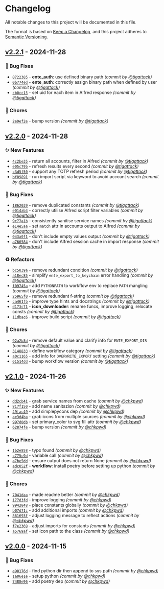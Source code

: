 # Changelog
All notable changes to this project will be documented in this file.

The format is based on [Keep a Changelog](https://keepachangelog.com/en/1.0.0/),
and this project adheres to [Semantic Versioning](https://semver.org/spec/v2.0.0.html).

## [v2.2.1] - 2024-11-28
### :bug: Bug Fixes
- [`8722385`](https://github.com/chkpwd/alfred-ente-auth/commit/872238505f61dcb399bb89595accd3dbcf32b0da) - **ente_auth**: use defined binary path *(commit by [@tigattack](https://github.com/tigattack))*
- [`0b774ed`](https://github.com/chkpwd/alfred-ente-auth/commit/0b774ed8436d777f54025335f75ab26d5dce705f) - **ente_auth**: correctly assign binary path when defined by user *(commit by [@tigattack](https://github.com/tigattack))*
- [`cb0cc15`](https://github.com/chkpwd/alfred-ente-auth/commit/cb0cc159dce8ce8b5faebeb101c41e17cbe67c99) - set uid for each item in Alfred response *(commit by [@tigattack](https://github.com/tigattack))*

### :wrench: Chores
- [`2e9ef2e`](https://github.com/chkpwd/alfred-ente-auth/commit/2e9ef2ea526415f9b98ca18ab1f68c7e4f4b4fdd) - bump version *(commit by [@tigattack](https://github.com/tigattack))*


## [v2.2.0] - 2024-11-28
### :sparkles: New Features
- [`4c2be35`](https://github.com/chkpwd/alfred-ente-auth/commit/4c2be35137cd6cc6054c0750d2473b16eeef34ce) - return all accounts, filter in Alfred *(commit by [@tigattack](https://github.com/tigattack))*
- [`e05c79b`](https://github.com/chkpwd/alfred-ente-auth/commit/e05c79b8c6687ec3803da79cce3f665e3dc8819a) - refresh results every second *(commit by [@tigattack](https://github.com/tigattack))*
- [`c3d5f50`](https://github.com/chkpwd/alfred-ente-auth/commit/c3d5f5094781089e897349536775b9be0b11f64d) - support any TOTP refresh period *(commit by [@tigattack](https://github.com/tigattack))*
- [`bf09891`](https://github.com/chkpwd/alfred-ente-auth/commit/bf0989133d66e8f0868bf24f31ff7e0a1bdd6d13) - run import script via keyword to avoid account search *(commit by [@tigattack](https://github.com/tigattack))*

### :bug: Bug Fixes
- [`1862039`](https://github.com/chkpwd/alfred-ente-auth/commit/1862039abe7b8e7ca16e9482deae3c5449689238) - remove duplicated constants *(commit by [@tigattack](https://github.com/tigattack))*
- [`e014ab4`](https://github.com/chkpwd/alfred-ente-auth/commit/e014ab49eaa0cbde90a6cade16ae80c0180f675c) - correctly utilise Alfred script filter variables *(commit by [@tigattack](https://github.com/tigattack))*
- [`9c77a1b`](https://github.com/chkpwd/alfred-ente-auth/commit/9c77a1b62a91902dd018fc890cbf4f20bfc9a00c) - consistently sanitise service names *(commit by [@tigattack](https://github.com/tigattack))*
- [`e14e5aa`](https://github.com/chkpwd/alfred-ente-auth/commit/e14e5aa2f0e59000a86d86b79022f1619992c76d) - set `match` attr in accounts output to Alfred *(commit by [@tigattack](https://github.com/tigattack))*
- [`043a0f1`](https://github.com/chkpwd/alfred-ente-auth/commit/043a0f1482ba617dcc291517ff223e46d4cced01) - don't include empty values output *(commit by [@tigattack](https://github.com/tigattack))*
- [`a760584`](https://github.com/chkpwd/alfred-ente-auth/commit/a76058447ab65240367eade614a8bf2d5c57ca9d) - don't include Alfred session cache in import response *(commit by [@tigattack](https://github.com/tigattack))*

### :recycle: Refactors
- [`bc5039a`](https://github.com/chkpwd/alfred-ente-auth/commit/bc5039a4b203b05348655a4a87f3fc147b0ecd07) - remove redundant condition *(commit by [@tigattack](https://github.com/tigattack))*
- [`a18ec85`](https://github.com/chkpwd/alfred-ente-auth/commit/a18ec85781ed5549e8651e9123a425b839789ae3) - simplify `ente_export_to_keychain` error handling *(commit by [@tigattack](https://github.com/tigattack))*
- [`f09745a`](https://github.com/chkpwd/alfred-ente-auth/commit/f09745a2326b42418e1f39d23519ff3278209d79) - add `PYTHONPATH` to workflow env to replace `PATH` mangling *(commit by [@tigattack](https://github.com/tigattack))*
- [`25965f0`](https://github.com/chkpwd/alfred-ente-auth/commit/25965f0dc5fcf74ea89b1b6db37ac03fe8525e3a) - remove redundant f-string *(commit by [@tigattack](https://github.com/tigattack))*
- [`ca461fb`](https://github.com/chkpwd/alfred-ente-auth/commit/ca461fb92ae38e55f225aee8f744d1ecb7d0e0b2) - improve type hints and docstrings *(commit by [@tigattack](https://github.com/tigattack))*
- [`d173c71`](https://github.com/chkpwd/alfred-ente-auth/commit/d173c71fe7c59a317a2fca31dbb531530e976867) - **icon_downloader**: rename funcs, improve logging, relocate consts *(commit by [@tigattack](https://github.com/tigattack))*
- [`11dbac6`](https://github.com/chkpwd/alfred-ente-auth/commit/11dbac63a87e3aa68aa13523a7d3d79369de95f2) - improve build script *(commit by [@tigattack](https://github.com/tigattack))*

### :wrench: Chores
- [`92a2b3d`](https://github.com/chkpwd/alfred-ente-auth/commit/92a2b3dc6e10eb560e76df488a5f354edbfe7ecd) - remove default value and clarify info for `ENTE_EXPORT_DIR` *(commit by [@tigattack](https://github.com/tigattack))*
- [`3148833`](https://github.com/chkpwd/alfred-ente-auth/commit/3148833a4f174f92303649a8bf63a22fedf6a056) - define workflow category *(commit by [@tigattack](https://github.com/tigattack))*
- [`a0c1165`](https://github.com/chkpwd/alfred-ente-auth/commit/a0c11658f3edea9fe79df18a3192b46644187b78) - add info for `OVERWRITE_EXPORT` setting *(commit by [@tigattack](https://github.com/tigattack))*
- [`61514dd`](https://github.com/chkpwd/alfred-ente-auth/commit/61514dd4b77fa579e8d1e9d3de98f26342502c24) - bump workflow version *(commit by [@tigattack](https://github.com/tigattack))*


## [v2.1.0] - 2024-11-26
### :sparkles: New Features
- [`dd2cb41`](https://github.com/chkpwd/alfred-ente-auth/commit/dd2cb410d529cdc17008dc8cf756a432890b5eb6) - grab service names from cache *(commit by [@chkpwd](https://github.com/chkpwd))*
- [`817f150`](https://github.com/chkpwd/alfred-ente-auth/commit/817f15023b2b0a42d06a9f5f1455867473871513) - add name sanitazion *(commit by [@chkpwd](https://github.com/chkpwd))*
- [`49fac49`](https://github.com/chkpwd/alfred-ente-auth/commit/49fac494f409751ed5a47354dec69c06dc63e2d1) - add simplepycons dep *(commit by [@chkpwd](https://github.com/chkpwd))*
- [`ae3d4ba`](https://github.com/chkpwd/alfred-ente-auth/commit/ae3d4ba2b1cb8e5d18f57adfe61fd7507d3c86e7) - grab icons from multiple sources *(commit by [@chkpwd](https://github.com/chkpwd))*
- [`997d0db`](https://github.com/chkpwd/alfred-ente-auth/commit/997d0db6e59036afb8556adf397c045423641478) - set primary_color to svg fill attr *(commit by [@chkpwd](https://github.com/chkpwd))*
- [`62874fe`](https://github.com/chkpwd/alfred-ente-auth/commit/62874fefac00cf40a11c43d2a3ebfb1b6e747356) - bump version *(commit by [@chkpwd](https://github.com/chkpwd))*

### :bug: Bug Fixes
- [`1b2e858`](https://github.com/chkpwd/alfred-ente-auth/commit/1b2e85819874cce12b97e8b89c11bd0f06accd3e) - typo found *(commit by [@chkpwd](https://github.com/chkpwd))*
- [`c775c9d`](https://github.com/chkpwd/alfred-ente-auth/commit/c775c9dfcb402dbfc372c16ac3b00b5cb6f6ca23) - variable call *(commit by [@chkpwd](https://github.com/chkpwd))*
- [`a7be5dd`](https://github.com/chkpwd/alfred-ente-auth/commit/a7be5dda719afebd9dc61a5113439cfa202c24b6) - ensure output does not return None *(commit by [@chkpwd](https://github.com/chkpwd))*
- [`adc052f`](https://github.com/chkpwd/alfred-ente-auth/commit/adc052f584945f598378e6df003a57cbe87667f3) - **workflow**: install poetry before setting up python *(commit by [@chkpwd](https://github.com/chkpwd))*

### :wrench: Chores
- [`7041daa`](https://github.com/chkpwd/alfred-ente-auth/commit/7041daa57812970920364eeee0b0b43cfdcfdc26) - made readme better *(commit by [@chkpwd](https://github.com/chkpwd))*
- [`177d3fd`](https://github.com/chkpwd/alfred-ente-auth/commit/177d3fd521fe3487cd7e7b25b96309d82b093fac) - improve logging *(commit by [@chkpwd](https://github.com/chkpwd))*
- [`9942848`](https://github.com/chkpwd/alfred-ente-auth/commit/9942848f149694694e6dc7c829848fd07d57be0e) - place constants globally *(commit by [@chkpwd](https://github.com/chkpwd))*
- [`b07d71c`](https://github.com/chkpwd/alfred-ente-auth/commit/b07d71cdd5793caa0310e0db3e2f1fb1ff15a0b5) - add additional imports *(commit by [@chkpwd](https://github.com/chkpwd))*
- [`861693f`](https://github.com/chkpwd/alfred-ente-auth/commit/861693f5764c550cf6fbe2936e11ff1beefddffb) - adjust logging message to reflect actions *(commit by [@chkpwd](https://github.com/chkpwd))*
- [`f7e2369`](https://github.com/chkpwd/alfred-ente-auth/commit/f7e23691cfd8e5059ddb33ee67a3fa237dbef7b8) - adjust imports for constants *(commit by [@chkpwd](https://github.com/chkpwd))*
- [`a5769af`](https://github.com/chkpwd/alfred-ente-auth/commit/a5769afc44a7e3b2094051aaa7a7a628220f9c55) - set icon path to the class *(commit by [@chkpwd](https://github.com/chkpwd))*


## [v2.0.0] - 2024-11-15
### :bug: Bug Fixes
- [`e98176d`](https://github.com/chkpwd/alfred-ente-auth/commit/e98176d84cbe49e9353571e1fefa570c5317c0ba) - find python dir then append to sys.path *(commit by [@chkpwd](https://github.com/chkpwd))*
- [`1a06e1e`](https://github.com/chkpwd/alfred-ente-auth/commit/1a06e1e39755676e312539b2d7d48323e5e7da99) - setup python *(commit by [@chkpwd](https://github.com/chkpwd))*
- [`7488e96`](https://github.com/chkpwd/alfred-ente-auth/commit/7488e96dd6a3405d45147c42d3f25b2ac94be48b) - add poetry dep *(commit by [@chkpwd](https://github.com/chkpwd))*

[v2.0.0]: https://github.com/chkpwd/alfred-ente-auth/compare/latest...v2.0.0
[v2.1.0]: https://github.com/chkpwd/alfred-ente-auth/compare/v2.0.0...v2.1.0
[v2.2.0]: https://github.com/chkpwd/alfred-ente-auth/compare/v2.1.0...v2.2.0
[v2.2.1]: https://github.com/chkpwd/alfred-ente-auth/compare/v2.2.0...v2.2.1
